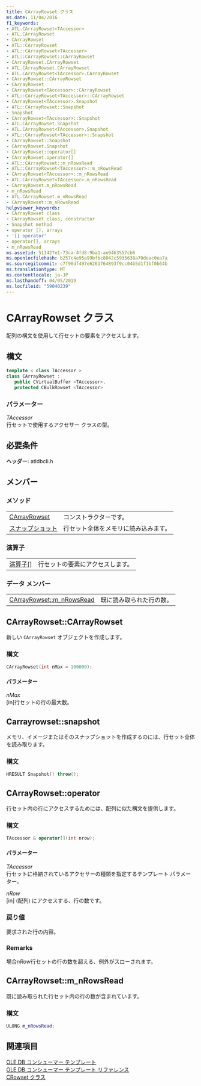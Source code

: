 ```yaml
---
title: CArrayRowset クラス
ms.date: 11/04/2016
f1_keywords:
- ATL.CArrayRowset<TAccessor>
- ATL.CArrayRowset
- CArrayRowset
- ATL::CArrayRowset
- ATL::CArrayRowset<TAccessor>
- ATL::CArrayRowset::CArrayRowset
- CArrayRowset.CArrayRowset
- ATL.CArrayRowset.CArrayRowset
- ATL.CArrayRowset<TAccessor>.CArrayRowset
- CArrayRowset::CArrayRowset
- CArrayRowset
- CArrayRowset<TAccessor>::CArrayRowset
- ATL::CArrayRowset<TAccessor>::CArrayRowset
- CArrayRowset<TAccessor>.Snapshot
- ATL::CArrayRowset::Snapshot
- Snapshot
- CArrayRowset<TAccessor>::Snapshot
- ATL.CArrayRowset.Snapshot
- ATL.CArrayRowset<TAccessor>.Snapshot
- ATL::CArrayRowset<TAccessor>::Snapshot
- CArrayRowset::Snapshot
- CArrayRowset.Snapshot
- CArrayRowset::operator[]
- CArrayRowset.operator[]
- ATL::CArrayRowset::m_nRowsRead
- ATL::CArrayRowset<TAccessor>::m_nRowsRead
- CArrayRowset<TAccessor>::m_nRowsRead
- ATL.CArrayRowset<TAccessor>.m_nRowsRead
- CArrayRowset.m_nRowsRead
- m_nRowsRead
- ATL.CArrayRowset.m_nRowsRead
- CArrayRowset::m_nRowsRead
helpviewer_keywords:
- CArrayRowset class
- CArrayRowset class, constructor
- Snapshot method
- operator [], arrays
- '[] operator'
- operator[], arrays
- m_nRowsRead
ms.assetid: 511427e1-73ca-4fd8-9ba1-ae9463557cb6
ms.openlocfilehash: b257c4e95a99bfbc8042c5935638a70deac0ea7a
ms.sourcegitcommit: c7f90df497e6261764893f9cc04b5d1f1bf0b64b
ms.translationtype: MT
ms.contentlocale: ja-JP
ms.lasthandoff: 04/05/2019
ms.locfileid: "59040239"
---
```

# <a name="carrayrowset-class"></a>CArrayRowset クラス

配列の構文を使用して行セットの要素をアクセスします。

## <a name="syntax"></a>構文

```cpp
template < class TAccessor >
class CArrayRowset :
   public CVirtualBuffer <TAccessor>,
   protected CBulkRowset <TAccessor>
```

### <a name="parameters"></a>パラメーター

*TAccessor*<br/>
行セットで使用するアクセサー クラスの型。

## <a name="requirements"></a>必要条件

**ヘッダー:** atldbcli.h

## <a name="members"></a>メンバー

### <a name="methods"></a>メソッド

|||
|-|-|
|[CArrayRowset](#carrayrowset)|コンストラクターです。|
|[スナップショット](#snapshot)|行セット全体をメモリに読み込みます。|

### <a name="operators"></a>演算子

|||
|-|-|
|[演算子&#91;&#93;](#operator)|行セットの要素にアクセスします。|

### <a name="data-members"></a>データ メンバー

|||
|-|-|
|[CArrayRowset::m_nRowsRead](#nrowsread)|既に読み取られた行の数。|

## <a name="carrayrowset"></a> CArrayRowset::CArrayRowset

新しい `CArrayRowset` オブジェクトを作成します。

### <a name="syntax"></a>構文

```cpp
CArrayRowset(int nMax = 100000);
```

#### <a name="parameters"></a>パラメーター

*nMax*<br/>
[in]行セットの行の最大数。

## <a name="snapshot"></a> Carrayrowset::snapshot

メモリ、イメージまたはそのスナップショットを作成するのには、行セット全体を読み取ります。

### <a name="syntax"></a>構文

```cpp
HRESULT Snapshot() throw();
```

## <a name="operator"></a> CArrayRowset::operator

行セット内の行にアクセスするためには、配列に似た構文を提供します。

### <a name="syntax"></a>構文

```cpp
TAccessor & operator[](int nrow);
```

#### <a name="parameters"></a>パラメーター

*TAccessor*<br/>
行セットに格納されているアクセサーの種類を指定するテンプレート パラメーター。

*nRow*<br/>
[in] (配列) にアクセスする、行の数です。

### <a name="return-value"></a>戻り値

要求された行の内容。

### <a name="remarks"></a>Remarks

場合*nRow*行セットの行の数を超える、例外がスローされます。

## <a name="nrowsread"></a> CArrayRowset::m_nRowsRead

既に読み取られた行セット内の行の数が含まれています。

### <a name="syntax"></a>構文

```cpp
ULONG m_nRowsRead;
```

## <a name="see-also"></a>関連項目

[OLE DB コンシューマー テンプレート](../../data/oledb/ole-db-consumer-templates-cpp.md)<br/>
[OLE DB コンシューマー テンプレート リファレンス](../../data/oledb/ole-db-consumer-templates-reference.md)<br/>
[CRowset クラス](../../data/oledb/crowset-class.md)